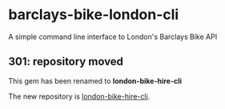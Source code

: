 # barclays-bike-london-cli
A simple command line interface to London's Barclays Bike API

## 301: repository moved

This gem has been renamed to **london-bike-hire-cli**

The new repository is [london-bike-hire-cli](https://github.com/rob-murray/london-bike-hire-cli).


